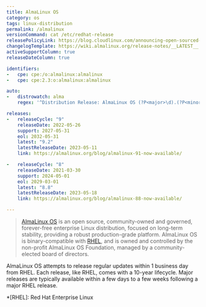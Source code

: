```yaml
---
title: AlmaLinux OS
category: os
tags: linux-distribution
permalink: /almalinux
versionCommand: cat /etc/redhat-release
releasePolicyLink: https://blog.cloudlinux.com/announcing-open-sourced-community-driven-rhel-fork-by-cloudlinux
changelogTemplate: https://wiki.almalinux.org/release-notes/__LATEST__.html
activeSupportColumn: true
releaseDateColumn: true

identifiers:
-   cpe: cpe:/o:almalinux:almalinux
-   cpe: cpe:2.3:o:almalinux:almalinux

auto:
-   distrowatch: alma
    regex: '^Distribution Release: AlmaLinux OS (?P<major>\d).(?P<minor>\d)$'

releases:
-   releaseCycle: "9"
    releaseDate: 2022-05-26
    support: 2027-05-31
    eol: 2032-05-31
    latest: "9.2"
    latestReleaseDate: 2023-05-11
    link: https://almalinux.org/blog/almalinux-91-now-available/

-   releaseCycle: "8"
    releaseDate: 2021-03-30
    support: 2024-05-01
    eol: 2029-03-01
    latest: "8.8"
    latestReleaseDate: 2023-05-18
    link: https://almalinux.org/blog/almalinux-88-now-available/

---
```


> [AlmaLinux OS](https://almalinux.org/) is an open source, community-owned and governed,
> forever-free enterprise Linux distribution, focused on long-term stability, providing a robust
> production-grade platform. AlmaLinux OS is binary-compatible with
> [RHEL](https://www.redhat.com/en/technologies/linux-platforms/enterprise-linux), and is owned
> and controlled by the non-profit AlmaLinux OS Foundation, managed by a community-elected
> board of directors.

AlmaLinux OS attempts to release regular updates within 1 business day from RHEL. Each release, like
RHEL, comes with a 10-year lifecycle. Major releases are typically available within a few days to a
few weeks following a major RHEL release.

*[RHEL]: Red Hat Enterprise Linux
